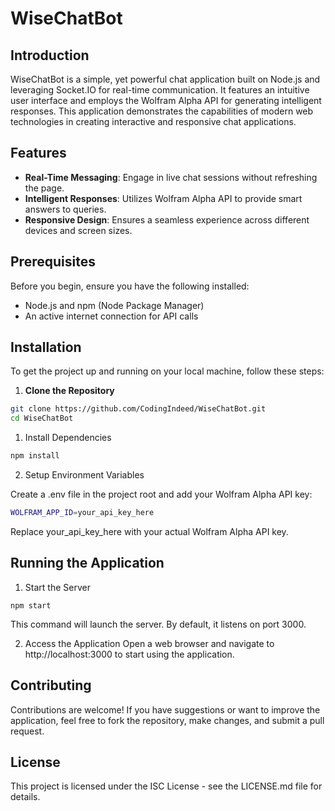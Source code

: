 # WiseChatBot

## Introduction

WiseChatBot is a simple, yet powerful chat application built on Node.js and leveraging Socket.IO for real-time communication. It features an intuitive user interface and employs the Wolfram Alpha API for generating intelligent responses. This application demonstrates the capabilities of modern web technologies in creating interactive and responsive chat applications.

## Features

- **Real-Time Messaging**: Engage in live chat sessions without refreshing the page.
- **Intelligent Responses**: Utilizes Wolfram Alpha API to provide smart answers to queries.
- **Responsive Design**: Ensures a seamless experience across different devices and screen sizes.

## Prerequisites

Before you begin, ensure you have the following installed:
- Node.js and npm (Node Package Manager)
- An active internet connection for API calls

## Installation

To get the project up and running on your local machine, follow these steps:

   1. **Clone the Repository**

   ```bash
   git clone https://github.com/CodingIndeed/WiseChatBot.git
   cd WiseChatBot
   ```
   1. Install Dependencies

   ```bash
   npm install
   ```
   2. Setup Environment Variables

   Create a .env file in the project root and add your Wolfram Alpha API key:

   ```bash
   WOLFRAM_APP_ID=your_api_key_here
   ```
   Replace your_api_key_here with your actual Wolfram Alpha API key.

## Running the Application

   1. Start the Server

   ```
   npm start
   ```
   This command will launch the server. By default, it listens on port 3000.

   2. Access the Application
   Open a web browser and navigate to http://localhost:3000 to start using the application.

## Contributing
   Contributions are welcome! If you have suggestions or want to improve the application, feel free to fork the repository, make changes, and submit a pull request.

## License
   This project is licensed under the ISC License - see the LICENSE.md file for details.
